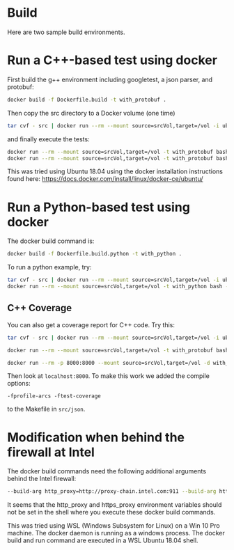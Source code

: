 # Build
Here are two sample build environments.

# Run a C++-based test using docker

First build the g++ environment including googletest, a json parser, and protobuf:
````bash
docker build -f Dockerfile.build -t with_protobuf .
````
Then copy the src directory to a Docker volume (one time)
````bash
tar cvf - src | docker run --rm --mount source=srcVol,target=/vol -i ubuntu bash -c "cd /vol; tar xvf -"
````
and finally execute the tests:
````bash
docker run --rm --mount source=srcVol,target=/vol -t with_protobuf bash -c "cd /vol/src/json && make && ./tester"
docker run --rm --mount source=srcVol,target=/vol -t with_protobuf bash -c "cd /vol/src/proto && make && ./ptest"
````

This was tried using Ubuntu 18.04 using the docker installation instructions found here: https://docs.docker.com/install/linux/docker-ce/ubuntu/

# Run a Python-based test using docker

The docker build command is:
```bash
docker build -f Dockerfile.build.python -t with_python .
```

To run a python example, try:
```bash
tar cvf - src | docker run --rm --mount source=srcVol,target=/vol -i ubuntu bash -c "cd /vol; tar xvf -"
docker run --rm --mount source=srcVol,target=/vol -t with_python bash -c "source /sympy/bin/activate && cd /vol/src/call-c-from-python  && python setup.py build && python setup.py install && pytest"
````

## C++ Coverage
You can also get a coverage report for C++ code.
Try this:
```bash
tar cvf - src | docker run --rm --mount source=srcVol,target=/vol -i ubuntu bash -c "cd /vol; tar xvf -"

docker run --rm --mount source=srcVol,target=/vol -t with_protobuf bash -c "cd /vol/src/json && make && ./tester && lcov --directory . --capture --output-file ./code_coverage.info -rc lcov_branch_coverage=1 && genhtml code_coverage.info --branch-coverage --output-directory ./code_coverage_report/"

docker run --rm -p 8000:8000 --mount source=srcVol,target=/vol -d with_python bash -c "source /sympy/bin/activate && cd /vol/src/json/code_coverage_report && python -m http.server"
```
Then look at `localhost:8000`.
To make this work we added the compile options:
```
-fprofile-arcs -ftest-coverage
```
to the Makefile in `src/json`.


# Modification when behind the firewall at Intel

The docker build commands need the following additional arguments behind the Intel firewall:
````bash
--build-arg http_proxy=http://proxy-chain.intel.com:911 --build-arg https_proxy=http://proxy-chain.intel.com:911
````
It seems that the http_proxy and https_proxy environment variables should not be set in the shell where you execute these docker build commands.

This was tried using WSL (Windows Subsystem for Linux) on a Win 10 Pro machine. The docker daemon is running as a windows process. The docker build and run command are executed in a WSL Ubuntu 18.04 shell.


